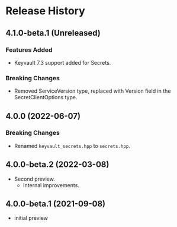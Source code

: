 # Release History

## 4.1.0-beta.1 (Unreleased)

### Features Added

- Keyvault 7.3 support added for Secrets.

### Breaking Changes

- Removed ServiceVersion type, replaced with Version field in the SecretClientOptions type.

## 4.0.0 (2022-06-07)

### Breaking Changes

- Renamed `keyvault_secrets.hpp` to `secrets.hpp`.

## 4.0.0-beta.2 (2022-03-08)

- Second preview.
  - Internal improvements. 

## 4.0.0-beta.1 (2021-09-08)

- initial preview
